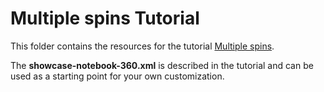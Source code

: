 # Multiple spins Tutorial 

This folder contains the resources for the tutorial [Multiple spins](https://docs.neptunelabs.com/docs/tutorials/multiple-spins).

The **showcase-notebook-360.xml** is described in the tutorial and can be used as a starting point for your own customization.

